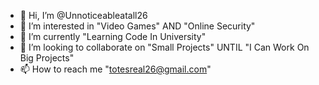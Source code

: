 - 👋 Hi, I’m @Unnoticeableatall26
- 👀 I’m interested in "Video Games" AND "Online Security"
- 🌱 I’m currently "Learning Code In University"
- 💞️ I’m looking to collaborate on "Small Projects" UNTIL "I Can Work On Big Projects" 
- 📫 How to reach me "totesreal26@gmail.com"

<!---
Unnoticeableatall26/Unnoticeableatall26 is a ✨ special ✨ repository because its `README.md` (this file) appears on your GitHub profile.
You can click the Preview link to take a look at your changes.
--->
